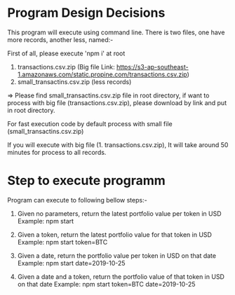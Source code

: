 # Program Design Decisions

This program will execute using command line. 
There is two files, one have more records, another less, named:-

First of all, please execute 'npm i' at root

1. transactions.csv.zip (Big file Link: https://s3-ap-southeast-1.amazonaws.com/static.propine.com/transactions.csv.zip)
2. small_transactins.csv.zip (less records)

=> Please find small_transactins.csv.zip file in root directory, if want to process with big file (transactions.csv.zip), please download by link and put in root directory.

For fast execution code by default process with small file (small_transactins.csv.zip)

If you will execute with big file (1. transactions.csv.zip), It will take around 50 minutes for process to all records. 


# Step to execute programm

Program can execute to following bellow steps:- 

1. Given no parameters, return the latest portfolio value per token in USD
   Example: npm start

2. Given a token, return the latest portfolio value for that token in USD
   Example: npm start token=BTC

3. Given a date, return the portfolio value per token in USD on that date
    Example: npm start date=2019-10-25

4. Given a date and a token, return the portfolio value of that token in USD on that date
    Example: npm start token=BTC date=2019-10-25
